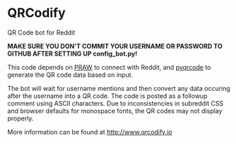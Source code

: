 # QRCodify
QR Code bot for Reddit

**MAKE SURE YOU DON'T COMMIT YOUR USERNAME OR PASSWORD TO GITHUB AFTER SETTING UP config_bot.py!**

This code depends on [PRAW](https://pypi.python.org/pypi/praw) to connect with Reddit, and [pyqrcode](https://pypi.python.org/pypi/PyQRCode) to generate the QR code data based on input.

The bot will wait for username mentions and then convert any data occuring after the username into a QR code. 
The code is posted as a followup comment using ASCII characters. Due to inconsistencies in subreddit CSS and browser defaults for monospace fonts, the QR codes may not display properly.

More information can be found at http://www.qrcodify.io
